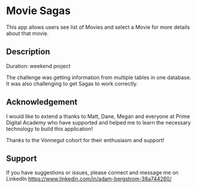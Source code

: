 # Movie Sagas

This app allows users see list of Movies and select a Movie for more details about that movie.

## Description

Duration: weekend project

The challenge was getting information from multiple tables in one database.  It was also challenging to get Sagas to work correctly.

## Acknowledgement

I would like to extend a thanks to Matt, Dane, Megan and everyone at Prime Digital Academy who have supported and helped me to learn the necessary technology to build this application!

Thanks to the Vonnegut cohort for their enthusiasm and support!

## Support

If you have suggestions or issues, please connect and message me on LinkedIn https://www.linkedin.com/in/adam-bergstrom-38a744260/

